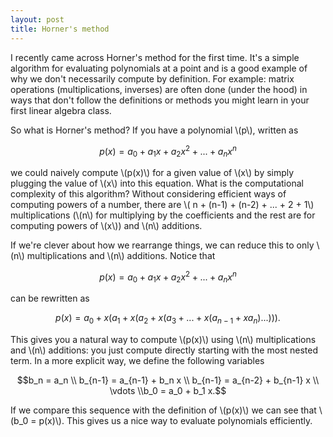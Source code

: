 ```yaml
---
layout: post
title: Horner's method
---
```


I recently came across Horner's method for the first time. It's a simple algorithm for evaluating polynomials at a point and is a good example of why we don't necessarily compute by definition. For example: matrix operations (multiplications, inverses) are often done (under the hood) in ways that don't follow the definitions or methods you might learn in your first linear algebra class.

So what is Horner's method? If you have a polynomial \\(p\\), written as

$$p(x) = a_0 + a_1 x + a_2 x^2 + ... + a_n x^n$$

we could naively compute \\(p(x)\\) for a given value of \\(x\\) by simply plugging the value of \\(x\\) into this equation. What is the computational complexity of this algorithm? Without considering efficient ways of computing powers of a number, there are \\( n + (n-1) + (n-2) + ... + 2 + 1\\) multiplications (\\(n\\) for multiplying by the coefficients and the rest are for computing powers of \\(x\\)) and \\(n\\) additions.

If we're clever about how we rearrange things, we can reduce this to only \\(n\\) multiplications and \\(n\\) additions. Notice that 

$$p(x) = a_0 + a_1 x + a_2 x^2 + ... + a_n x^n$$

can be rewritten as

$$p(x) = a_0 + x (a_1 + x (a_2 + x(a_3 + ... + x(a_{n-1} + xa_n) ... ))).$$

This gives you a natural way to compute \\(p(x)\\) using \\(n\\) multiplications and \\(n\\) additions: you just compute directly starting with the most nested term. In a more explicit way, we define the following variables

$$b_n = a_n \\ b_{n-1} = a_{n-1} + b_n x \\ b_{n-1} = a_{n-2} + b_{n-1} x \\ \vdots \\b_0 = a_0 + b_1 x.$$

If we compare this sequence with the definition of \\(p(x)\\) we can see that \\(b_0 = p(x)\\). This gives us a nice way to evaluate polynomials efficiently.
